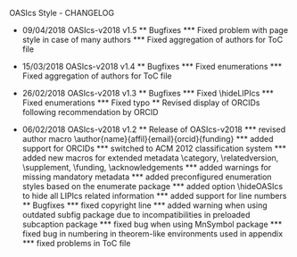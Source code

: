 OASIcs Style - CHANGELOG

* 09/04/2018 OASIcs-v2018 v1.5
** Bugfixes
*** Fixed problem with page style in case of many authors
*** Fixed aggregation of authors for ToC file

* 15/03/2018 OASIcs-v2018 v1.4
** Bugfixes
*** Fixed enumerations
*** Fixed aggregation of authors for ToC file

* 26/02/2018 OASIcs-v2018 v1.3
** Bugfixes
*** Fixed \hideLIPIcs
*** Fixed enumerations
*** Fixed typo
** Revised display of ORCIDs following recommendation by ORCID

* 06/02/2018 OASIcs-v2018 v1.2
** Release of OASIcs-v2018
*** revised author macro \author{name}{affil}{email}{orcid}{funding} 
*** added support for ORCIDs
*** switched to ACM 2012 classification system
*** added new macros for extended metadata \category, \relatedversion, \supplement, \funding, \acknowledgements
*** added warnings for missing mandatory metadata
*** added preconfigured enumeration styles based on the enumerate package
*** added option \hideOASIcs to hide all LIPIcs related information
*** added support for line numbers
** Bugfixes
*** fixed copyright line
*** added warning when using outdated subfig package due to incompatibilities in preloaded subcaption package
*** fixed bug when using MnSymbol package
*** fixed bug in numbering in theorem-like environments used in appendix
*** fixed problems in ToC file
